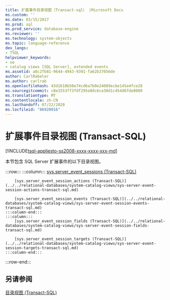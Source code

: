 ```yaml
---
title: 扩展事件目录视图（Transact-sql） |Microsoft Docs
ms.custom: ''
ms.date: 03/15/2017
ms.prod: sql
ms.prod_service: database-engine
ms.reviewer: ''
ms.technology: system-objects
ms.topic: language-reference
dev_langs:
- TSQL
helpviewer_keywords:
- xe
- catalog views [SQL Server], extended events
ms.assetid: a8c2fb81-9644-4943-9391-fa62b37056de
author: CarlRabeler
ms.author: carlrab
ms.openlocfilehash: 43d1618b50e74cd6a7b0e24089ecbe145e4fce28
ms.sourcegitcommit: c8e1553ff3fdf295e8dc6ce30d1c454d6fde8088
ms.translationtype: MT
ms.contentlocale: zh-CN
ms.lasthandoff: 07/22/2020
ms.locfileid: "86920016"
---
```

# <a name="extended-events-catalog-views-transact-sql"></a>扩展事件目录视图 (Transact-SQL)
[!INCLUDE[tsql-appliesto-ss2008-xxxx-xxxx-xxx-md](../../includes/tsql-appliesto-ss2008-xxxx-xxxx-xxx-md.md)]

  本节包含 SQL Server 扩展事件的以下目录视图。  

:::row:::
    :::column:::
        [sys.server_event_sessions (Transact-SQL)](../../relational-databases/system-catalog-views/sys-server-event-sessions-transact-sql.md)
        
        [sys.server_event_session_actions (Transact-SQL)](../../relational-databases/system-catalog-views/sys-server-event-session-actions-transact-sql.md)
        
        [sys.server_event_session_events (Transact-SQL)](../../relational-databases/system-catalog-views/sys-server-event-session-events-transact-sql.md)
    :::column-end:::
    :::column:::
        [sys.server_event_session_fields (Transact-SQL)](../../relational-databases/system-catalog-views/sys-server-event-session-fields-transact-sql.md)
        
        [sys.server_event_session_targets (Transact-SQL)](../../relational-databases/system-catalog-views/sys-server-event-session-targets-transact-sql.md)
    :::column-end:::
:::row-end:::
  
## <a name="see-also"></a>另请参阅  
 [目录视图 (Transact-SQL)](../../relational-databases/system-catalog-views/catalog-views-transact-sql.md)  
  
  
